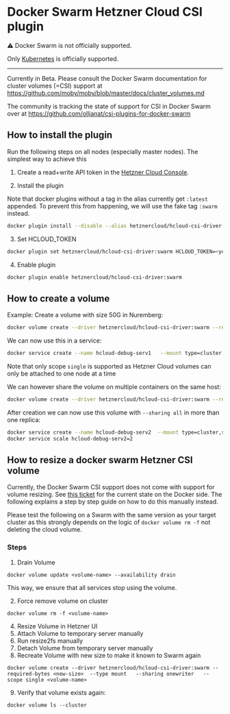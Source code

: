 # Docker Swarm Hetzner Cloud CSI plugin

⚠️ Docker Swarm is not officially supported.

Only [Kubernetes](./docs/kubernetes/README.md) is officially supported.

---

Currently in Beta. Please consult the Docker Swarm documentation
for cluster volumes (=CSI) support at https://github.com/moby/moby/blob/master/docs/cluster_volumes.md

The community is tracking the state of support for CSI in Docker Swarm over at https://github.com/olljanat/csi-plugins-for-docker-swarm

## How to install the plugin

Run the following steps on all nodes (especially master nodes).
The simplest way to achieve this

1. Create a read+write API token in the [Hetzner Cloud Console](https://console.hetzner.cloud/).

2. Install the plugin

Note that docker plugins without a tag in the alias currently get `:latest` appended. To prevent this from happening, we will use
the fake tag `:swarm` instead.

```bash
docker plugin install --disable --alias hetznercloud/hcloud-csi-driver:swarm --grant-all-permissions hetznercloud/hcloud-csi-driver:<version>-swarm
```

3. Set HCLOUD_TOKEN

```bash
docker plugin set hetznercloud/hcloud-csi-driver:swarm HCLOUD_TOKEN=<your token>
```

4. Enable plugin

```bash
docker plugin enable hetznercloud/hcloud-csi-driver:swarm
```

## How to create a volume

Example: Create a volume with size 50G in Nuremberg:

```bash
docker volume create --driver hetznercloud/hcloud-csi-driver:swarm --required-bytes 50G --type mount --sharing onewriter --scope single hcloud-debug1 --topology-required csi.hetzner.cloud/location=nbg1
```

We can now use this in a service:

```bash
docker service create --name hcloud-debug-serv1   --mount type=cluster,src=hcloud-debug1,dst=/srv/www   nginx:alpine
```

Note that only scope `single` is supported as Hetzner Cloud volumes can only be attached to one node at a time

We can however share the volume on multiple containers on the same host:

```bash
docker volume create --driver hetznercloud/hcloud-csi-driver:swarm --required-bytes 50G --type mount --sharing all --scope single hcloud-debug1 --topology-required csi.hetzner.cloud/location=nbg1
```

After creation we can now use this volume with `--sharing all` in more than one replica:

```bash
docker service create --name hcloud-debug-serv2  --mount type=cluster,src=hcloud-debug2,dst=/srv/www   nginx:alpine
docker service scale hcloud-debug-serv2=2
```

## How to resize a docker swarm Hetzner CSI volume

Currently, the Docker Swarm CSI support does not come with support for volume resizing. See [this ticket](https://github.com/moby/moby/issues/44985) for the current state on the Docker side.
The following explains a step by step guide on how to do this manually instead.

Please test the following on a Swarm with the same version as your target cluster
as this strongly depends on the logic of `docker volume rm -f` not deleting the cloud volume.

### Steps

1. Drain Volume

```
docker volume update <volume-name> --availability drain
```

This way, we ensure that all services stop using the volume.

2. Force remove volume on cluster

```
docker volume rm -f <volume-name>
```

4. Resize Volume in Hetzner UI
5. Attach Volume to temporary server manually
6. Run resize2fs manually
7. Detach Volume from temporary server manually
8. Recreate Volume with new size to make it known to Swarm again

```
docker volume create --driver hetznercloud/hcloud-csi-driver:swarm --required-bytes <new-size>  --type mount   --sharing onewriter   --scope single <volume-name>
```

9. Verify that volume exists again:

```
docker volume ls --cluster
```
